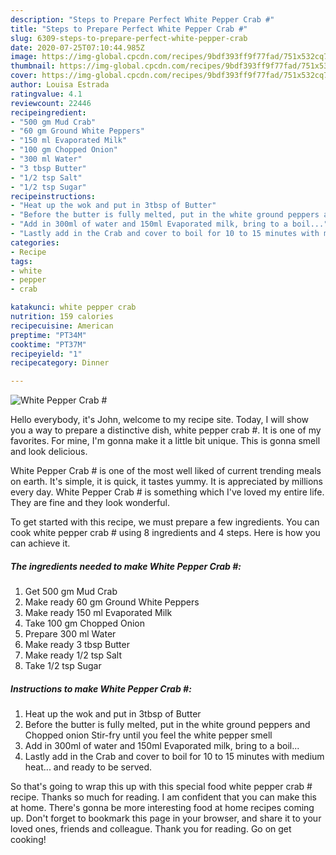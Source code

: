 ```yaml
---
description: "Steps to Prepare Perfect White Pepper Crab #"
title: "Steps to Prepare Perfect White Pepper Crab #"
slug: 6309-steps-to-prepare-perfect-white-pepper-crab
date: 2020-07-25T07:10:44.985Z
image: https://img-global.cpcdn.com/recipes/9bdf393ff9f77fad/751x532cq70/white-pepper-crab-recipe-main-photo.jpg
thumbnail: https://img-global.cpcdn.com/recipes/9bdf393ff9f77fad/751x532cq70/white-pepper-crab-recipe-main-photo.jpg
cover: https://img-global.cpcdn.com/recipes/9bdf393ff9f77fad/751x532cq70/white-pepper-crab-recipe-main-photo.jpg
author: Louisa Estrada
ratingvalue: 4.1
reviewcount: 22446
recipeingredient:
- "500 gm Mud Crab"
- "60 gm Ground White Peppers"
- "150 ml Evaporated Milk"
- "100 gm Chopped Onion"
- "300 ml Water"
- "3 tbsp Butter"
- "1/2 tsp Salt"
- "1/2 tsp Sugar"
recipeinstructions:
- "Heat up the wok and put in 3tbsp of Butter"
- "Before the butter is fully melted, put in the white ground peppers and Chopped onion Stir-fry until you feel the white pepper smell"
- "Add in 300ml of water and 150ml Evaporated milk, bring to a boil..."
- "Lastly add in the Crab and cover to boil for 10 to 15 minutes with medium heat... and ready to be served."
categories:
- Recipe
tags:
- white
- pepper
- crab

katakunci: white pepper crab 
nutrition: 159 calories
recipecuisine: American
preptime: "PT34M"
cooktime: "PT37M"
recipeyield: "1"
recipecategory: Dinner

---
```



![White Pepper Crab #](https://img-global.cpcdn.com/recipes/9bdf393ff9f77fad/751x532cq70/white-pepper-crab-recipe-main-photo.jpg)

Hello everybody, it's John, welcome to my recipe site. Today, I will show you a way to prepare a distinctive dish, white pepper crab #. It is one of my favorites. For mine, I'm gonna make it a little bit unique. This is gonna smell and look delicious.



White Pepper Crab # is one of the most well liked of current trending meals on earth. It's simple, it is quick, it tastes yummy. It is appreciated by millions every day. White Pepper Crab # is something which I've loved my entire life. They are fine and they look wonderful.


To get started with this recipe, we must prepare a few ingredients. You can cook white pepper crab # using 8 ingredients and 4 steps. Here is how you can achieve it.

<!--inarticleads1-->

##### The ingredients needed to make White Pepper Crab #:

1. Get 500 gm Mud Crab
1. Make ready 60 gm Ground White Peppers
1. Make ready 150 ml Evaporated Milk
1. Take 100 gm Chopped Onion
1. Prepare 300 ml Water
1. Make ready 3 tbsp Butter
1. Make ready 1/2 tsp Salt
1. Take 1/2 tsp Sugar




<!--inarticleads2-->

##### Instructions to make White Pepper Crab #:

1. Heat up the wok and put in 3tbsp of Butter
1. Before the butter is fully melted, put in the white ground peppers and Chopped onion Stir-fry until you feel the white pepper smell
1. Add in 300ml of water and 150ml Evaporated milk, bring to a boil...
1. Lastly add in the Crab and cover to boil for 10 to 15 minutes with medium heat... and ready to be served.




So that's going to wrap this up with this special food white pepper crab # recipe. Thanks so much for reading. I am confident that you can make this at home. There's gonna be more interesting food at home recipes coming up. Don't forget to bookmark this page in your browser, and share it to your loved ones, friends and colleague. Thank you for reading. Go on get cooking!
